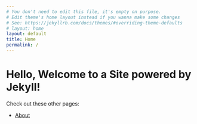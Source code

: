 ```yaml
---
# You don't need to edit this file, it's empty on purpose.
# Edit theme's home layout instead if you wanna make some changes
# See: https://jekyllrb.com/docs/themes/#overriding-theme-defaults
# layout: home
layout: default
title: Home
permalink: /
---
```


# Hello, Welcome to a Site powered by Jekyll!

Check out these other pages:

- [About]({{site.baseurl}}/about/)